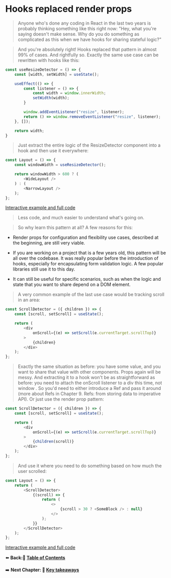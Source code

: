 # Hooks replaced render props

> Anyone who's done any coding in React in the last two years is probably thinking something like this right now: "Hey, what you're saying doesn't make sense. Why do you do something as complicated as this when we have hooks for sharing stateful logic?"

> And you're absolutely right! Hooks replaced that pattern in almost 99% of cases. And rightfully so. Exactly the same use case can be rewritten with hooks like this:

```Javascript
const useResizeDetector = () => {
    const [width, setWidth] = useState();

    useEffect(() => {
        const listener = () => {
            const width = window.innerWidth;
            setWidth(width);
        }

        window.addEventListener("resize", listener);
        return () => window.removeEventListener("resize", listener);
    }, []);

    return width;
}
```

> Just extract the entire logic of the ResizeDetector component into a hook and then use it everywhere:

```Javascript
const Layout = () => {
    const windowWidth = useResizeDetector();

    return windowWidth > 600 ? (
        <WideLayout />
    ) : (
        <NarrowLayout />
    );
};
```

[Interactive example and full code](https://advanced-react.com/examples/04/05)

> Less code, and much easier to understand what's going on.

> So why learn this pattern at all? A few reasons for this:

- Render props for configuration and flexibility use cases, described at the beginning, are still very viable.

- If you are working on a project that is a few years old, this pattern will be all over the codebase. It was really popular before the introduction of hooks, especially for encapsulating form validation logic. A few popular libraries still use it to this day.

- It can still be useful for specific scenarios, such as when the logic and state that you want to share depend on a DOM element.

> A very common example of the last use case would be tracking scroll in an area:

```Javascript
const ScrollDetector = ({ children }) => {
    const [scroll, setScroll] = useState();

    return (
        <div
            onScroll={(e) => setScroll(e.currentTarget.scrollTop)}
        >
            {children}
        </div>
    );
};
```

> Exactly the same situation as before: you have some value, and you want to share that value with other components. Props again will be messy. And extracting it to a hook won't be as straightforward as before: you need to attach the onScroll listener to a div this time, not window . So you'd need to either introduce a Ref and pass it around (more about Refs in Chapter 9. Refs: from storing data to imperative API). Or just use the render prop pattern:

```Javascript
const ScrollDetector = ({ children }) => {
    const [scroll, setScroll] = useState();

    return (
        <div
            onScroll={(e) => setScroll(e.currentTarget.scrollTop)}
        >
            {children(scroll)}
        </div>
    );
};
```

> And use it where you need to do something based on how much the user scrolled:

```Javascript
const Layout = () => {
    return (
        <ScrollDetector>
            {(scroll) => {
                return (
                    <>
                        {scroll > 30 ? <SomeBlock /> : null}
                    </>
                );
            }}
        </ScrollDetector>
    );
};
```

[Interactive example and full code](https://advanced-react.com/examples/04/06)

⬅️ **Back:📑 [Table of Contents](../../Readme.md)**

➡️ **Next Chapter: 🎯 [Key takeaways](./06-Key-Takeaways.md)**
